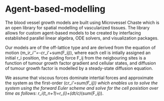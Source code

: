 # Agent-based-modelling
The blood vessel growth models are built using Microvessel Chaste which is an open library for spatial modelling of vascularized tissues. The library allows for custom agent-based models to be created by interfacing established parallel linear algebra, ODE solvers, and visualization packages. 

Our models are of the off-lattice type and are derived from the equation of motion (m_i*r_i''=-c*r_i'+sum(F_ij)), where each cell is intially assigned an initial r_i position, the guiding force F_ij from the neigbouring sites is a function of tumour growth factor gradient and cellular states, and diffusion of tumour growth factor is modelled by a steady-state diffusion equation. 

We assume that viscous forces dominate intertial forces and approximate the system as the first-order (c*r_i'=sum(F_ij)) which enables us to solve the system using the forward Euler scheme and solve for the cell posistion over time as follows: 
r_i(t_n+1)=r_(i)+(dt/c)*(sum(F_ij)).
